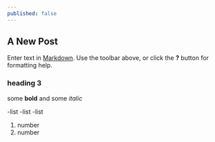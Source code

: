 ```yaml
---
published: false
---
```

## A New Post

Enter text in [Markdown](http://daringfireball.net/projects/markdown/). Use the toolbar above, or click the **?** button for formatting help.
### heading 3

some **bold** and some _italic_

-list
-list
-list

1. number
2. number


